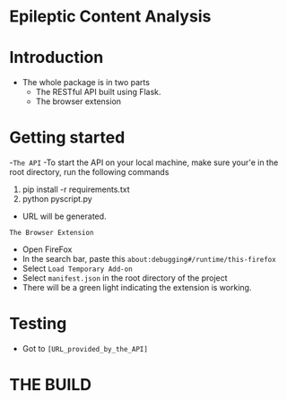 # Epileptic Content Analysis

# Introduction
- The whole package is in two parts
    - The RESTful API built using Flask.
    - The browser extension

# Getting started
-`The API`
-To start the API on your local machine, make sure your'e in the root directory, run the following commands
1. pip install -r requirements.txt
2. python pyscript.py

- URL will be generated.

`The Browser Extension`
- Open FireFox
- In the search bar, paste this `about:debugging#/runtime/this-firefox`
- Select `Load Temporary Add-on`
- Select `manifest.json` in the root directory of the project
- There will be a green light indicating the extension is working.

# Testing

- Got to `[URL_provided_by_the_API]`


# THE BUILD


